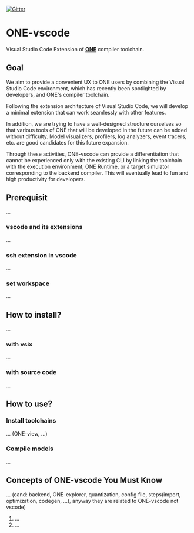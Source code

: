 [![Gitter](https://img.shields.io/gitter/room/Samsung/ONE-vscode?color=orange)](https://gitter.im/Samsung/ONE-vscode)

# **ONE**-vscode

Visual Studio Code Extension of [**ONE**](https://github.com/Samsung/ONE) compiler toolchain.

## Goal

We aim to provide a convenient UX to ONE users by combining the Visual Studio Code environment, which has recently been spotlighted by developers, and ONE's compiler toolchain.

Following the extension architecture of Visual Studio Code, we will develop a minimal extension that can work seamlessly with other features.

In addition, we are trying to have a well-designed structure ourselves so that various tools of ONE that will be developed in the future can be added without difficulty. Model visualizers, profilers, log analyzers, event tracers, etc. are good candidates for this future expansion.

Through these activities, ONE-vscode can provide a differentiation that cannot be experienced only with the existing CLI by linking the toolchain with the execution environment, ONE Runtime, or a target simulator corresponding to the backend compiler. This will eventually lead to fun and high productivity for developers.

## Prerequisit

...

### vscode and its extensions

...

### ssh extension in vscode

...

### set workspace

...

## How to install?

...

### with vsix

...

### with source code

...

## How to use?

### Install toolchains

... (ONE-view, ...)

### Compile models

...

## Concepts of ONE-vscode You Must Know

... (cand: backend, ONE-explorer, quantization, config file, steps(import, optimization, codegen, ...), anyway they are related to ONE-vscode not vscode)

1. ...
2. ...
